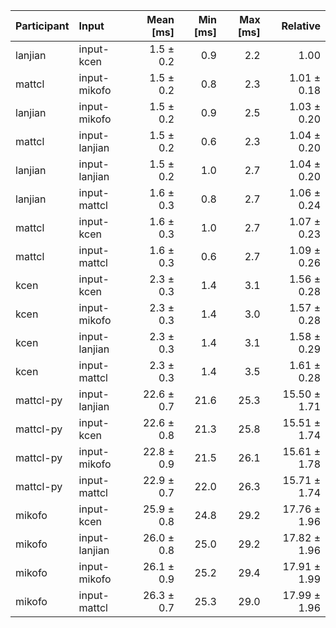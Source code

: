 | Participant | Input | Mean [ms] | Min [ms] | Max [ms] | Relative |
|:---|:---|---:|---:|---:|---:|
| lanjian | input-kcen | 1.5 ± 0.2 | 0.9 | 2.2 | 1.00 |
| mattcl | input-mikofo | 1.5 ± 0.2 | 0.8 | 2.3 | 1.01 ± 0.18 |
| lanjian | input-mikofo | 1.5 ± 0.2 | 0.9 | 2.5 | 1.03 ± 0.20 |
| mattcl | input-lanjian | 1.5 ± 0.2 | 0.6 | 2.3 | 1.04 ± 0.20 |
| lanjian | input-lanjian | 1.5 ± 0.2 | 1.0 | 2.7 | 1.04 ± 0.20 |
| lanjian | input-mattcl | 1.6 ± 0.3 | 0.8 | 2.7 | 1.06 ± 0.24 |
| mattcl | input-kcen | 1.6 ± 0.3 | 1.0 | 2.7 | 1.07 ± 0.23 |
| mattcl | input-mattcl | 1.6 ± 0.3 | 0.6 | 2.7 | 1.09 ± 0.26 |
| kcen | input-kcen | 2.3 ± 0.3 | 1.4 | 3.1 | 1.56 ± 0.28 |
| kcen | input-mikofo | 2.3 ± 0.3 | 1.4 | 3.0 | 1.57 ± 0.28 |
| kcen | input-lanjian | 2.3 ± 0.3 | 1.4 | 3.1 | 1.58 ± 0.29 |
| kcen | input-mattcl | 2.3 ± 0.3 | 1.4 | 3.5 | 1.61 ± 0.28 |
| mattcl-py | input-lanjian | 22.6 ± 0.7 | 21.6 | 25.3 | 15.50 ± 1.71 |
| mattcl-py | input-kcen | 22.6 ± 0.8 | 21.3 | 25.8 | 15.51 ± 1.74 |
| mattcl-py | input-mikofo | 22.8 ± 0.9 | 21.5 | 26.1 | 15.61 ± 1.78 |
| mattcl-py | input-mattcl | 22.9 ± 0.7 | 22.0 | 26.3 | 15.71 ± 1.74 |
| mikofo | input-kcen | 25.9 ± 0.8 | 24.8 | 29.2 | 17.76 ± 1.96 |
| mikofo | input-lanjian | 26.0 ± 0.8 | 25.0 | 29.2 | 17.82 ± 1.96 |
| mikofo | input-mikofo | 26.1 ± 0.9 | 25.2 | 29.4 | 17.91 ± 1.99 |
| mikofo | input-mattcl | 26.3 ± 0.7 | 25.3 | 29.0 | 17.99 ± 1.96 |
